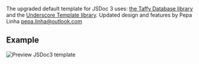 The upgraded default template for JSDoc 3 uses: [the Taffy Database library](http://taffydb.com/) and the [Underscore Template library](http://documentcloud.github.com/underscore/#template).
Updated design and features by Pepa Linha <pepa.linha@outlook.com>

Example
----

![Preview JSDoc3 template](http://blog.webdream.cz/common/images/articles/16/jsdoc3-sablona.png)